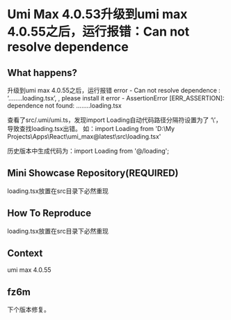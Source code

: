 # Umi Max 4.0.53升级到umi max 4.0.55之后，运行报错：Can not resolve dependence

## What happens?

升级到umi max 4.0.55之后，运行报错
error - Can not resolve dependence : ‘........loading.tsx’, , please install it
error - AssertionError [ERR_ASSERTION]: dependence not found: ........loading.tsx

查看了src/.umi/umi.ts，发现import Loading自动代码路径分隔符设置为了 ‘\’，导致查找loading.tsx出错。
如：import Loading from 'D:\My Projects\Apps\React\umi_max@latest\src\loading.tsx'

历史版本中生成代码为：import Loading from '@/loading';

## Mini Showcase Repository(REQUIRED)

loading.tsx放置在src目录下必然重现

## How To Reproduce

loading.tsx放置在src目录下必然重现

## Context

umi max 4.0.55

## fz6m

下个版本修复。
